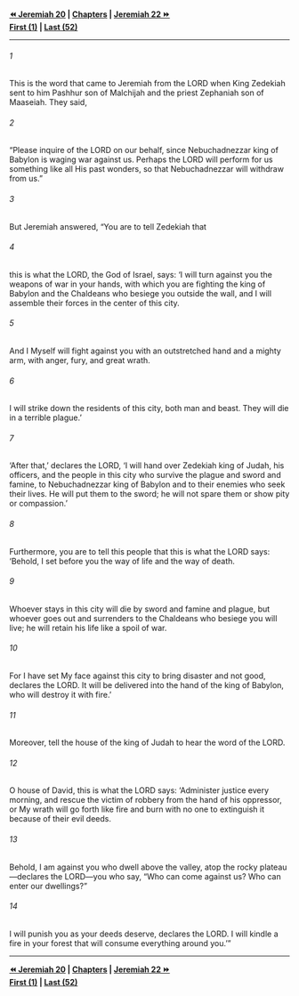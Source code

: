   
**[⏪ Jeremiah 20](./Jeremiah%2020.md) | [Chapters](./_index.md) | [Jeremiah 22 ⏩](./Jeremiah%2022.md)**  
**[First (1)](./Jeremiah%201.md) | [Last (52)](./Jeremiah%2052.md)**  
  
---  
  
###### 1  
This is the word that came to Jeremiah from the LORD when King Zedekiah sent to him Pashhur son of Malchijah and the priest Zephaniah son of Maaseiah. They said,  
  
###### 2  
“Please inquire of the LORD on our behalf, since Nebuchadnezzar king of Babylon is waging war against us. Perhaps the LORD will perform for us something like all His past wonders, so that Nebuchadnezzar will withdraw from us.”  
  
###### 3  
But Jeremiah answered, “You are to tell Zedekiah that  
  
###### 4  
this is what the LORD, the God of Israel, says: ‘I will turn against you the weapons of war in your hands, with which you are fighting the king of Babylon and the Chaldeans who besiege you outside the wall, and I will assemble their forces in the center of this city.  
  
###### 5  
And I Myself will fight against you with an outstretched hand and a mighty arm, with anger, fury, and great wrath.  
  
###### 6  
I will strike down the residents of this city, both man and beast. They will die in a terrible plague.’  
  
###### 7  
‘After that,’ declares the LORD, ‘I will hand over Zedekiah king of Judah, his officers, and the people in this city who survive the plague and sword and famine, to Nebuchadnezzar king of Babylon and to their enemies who seek their lives. He will put them to the sword; he will not spare them or show pity or compassion.’  
  
###### 8  
Furthermore, you are to tell this people that this is what the LORD says: ‘Behold, I set before you the way of life and the way of death.  
  
###### 9  
Whoever stays in this city will die by sword and famine and plague, but whoever goes out and surrenders to the Chaldeans who besiege you will live; he will retain his life like a spoil of war.  
  
###### 10  
For I have set My face against this city to bring disaster and not good, declares the LORD. It will be delivered into the hand of the king of Babylon, who will destroy it with fire.’  
  
###### 11  
Moreover, tell the house of the king of Judah to hear the word of the LORD.  
  
###### 12  
O house of David, this is what the LORD says: ‘Administer justice every morning, and rescue the victim of robbery from the hand of his oppressor, or My wrath will go forth like fire and burn with no one to extinguish it because of their evil deeds.  
  
###### 13  
Behold, I am against you who dwell above the valley, atop the rocky plateau—declares the LORD—you who say, “Who can come against us? Who can enter our dwellings?”  
  
###### 14  
I will punish you as your deeds deserve, declares the LORD. I will kindle a fire in your forest that will consume everything around you.’”  
  
  
---  
  
**[⏪ Jeremiah 20](./Jeremiah%2020.md) | [Chapters](./_index.md) | [Jeremiah 22 ⏩](./Jeremiah%2022.md)**  
**[First (1)](./Jeremiah%201.md) | [Last (52)](./Jeremiah%2052.md)**  
  
